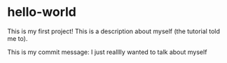 # hello-world
This is my first project!
This is a description about myself (the tutorial told me to).

This is my commit message: I just realllly wanted to talk about myself
